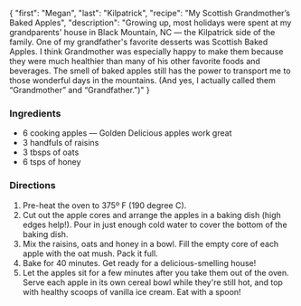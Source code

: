 {
    "first": "Megan",
    "last": "Kilpatrick",
    "recipe": "My Scottish Grandmother’s Baked Apples",
    "description": "Growing up, most holidays were spent at my grandparents' house in Black Mountain, NC — the Kilpatrick side of the family. One of my grandfather's favorite desserts was Scottish Baked Apples. I think Grandmother was especially happy to make them because they were much healthier than many of his other favorite foods and beverages. The smell of baked apples still has the power to transport me to those wonderful days in the mountains. (And yes, I actually called them “Grandmother” and “Grandfather.”)"
}

<div class="ingredients">
  <h3>Ingredients</h3>
  <ul>
<li>6 cooking apples — Golden Delicious apples work great</li>
<li>3 handfuls of raisins</li>
<li>3 tbsps of oats</li>
<li>6 tsps of honey</li>
  </ul>
</div>
<div class="directions">
  <h3>Directions</h3>
  <ol>
<li>Pre-heat the oven to 375º F  (190 degree C).</li>
<li>Cut out the apple cores and arrange the apples in a baking dish (high edges help!). Pour in just enough cold water to cover the bottom of the baking dish.</li>
<li>Mix the raisins, oats and honey in a bowl. Fill the empty core of each apple with the oat mush. Pack it full.</li>
<li>Bake for 40 minutes. Get ready for a delicious-smelling house!</li>
<li>Let the apples sit for a few minutes after you take them out of the oven. Serve each apple in its own cereal bowl while they're still hot, and top with healthy scoops of vanilla ice cream. Eat with a spoon!</li>
  </ol>
</div>
